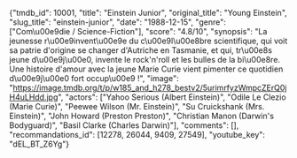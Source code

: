 {"tmdb_id": 10001, "title": "Einstein Junior", "original_title": "Young Einstein", "slug_title": "einstein-junior", "date": "1988-12-15", "genre": ["Com\u00e9die / Science-Fiction"], "score": "4.8/10", "synopsis": "La jeunesse r\u00e9invent\u00e9e du c\u00e9l\u00e8bre scientifique, qui voit sa patrie d'origine se changer d'Autriche en Tasmanie, et qui, tr\u00e8s jeune d\u00e9j\u00e0, invente le rock'n'roll et les bulles de la bi\u00e8re. Une histoire d'amour avec la jeune Marie Curie vient pimenter ce quotidien d\u00e9j\u00e0 fort occup\u00e9 !", "image": "https://image.tmdb.org/t/p/w185_and_h278_bestv2/5urimrfyzWmpcZErQ0jH4uLHdd.jpg", "actors": ["Yahoo Serious (Albert Einstein)", "Odile Le Clezio (Marie Curie)", "Peewee Wilson (Mr. Einstein)", "Su Cruickshank (Mrs. Einstein)", "John Howard (Preston Preston)", "Christian Manon (Darwin's Bodyguard)", "Basil Clarke (Charles Darwin)"], "comments": [], "recommandations_id": [12278, 26044, 9409, 27549], "youtube_key": "dEL_BT_Z6Yg"}
